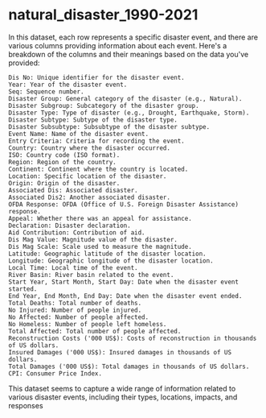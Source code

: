 # natural_disaster_1990-2021

In this dataset, each row represents a specific disaster event, and there are various columns providing information about each event. Here's a breakdown of the columns and their meanings based on the data you've provided:

    Dis No: Unique identifier for the disaster event.
    Year: Year of the disaster event.
    Seq: Sequence number.
    Disaster Group: General category of the disaster (e.g., Natural).
    Disaster Subgroup: Subcategory of the disaster group.
    Disaster Type: Type of disaster (e.g., Drought, Earthquake, Storm).
    Disaster Subtype: Subtype of the disaster type.
    Disaster Subsubtype: Subsubtype of the disaster subtype.
    Event Name: Name of the disaster event.
    Entry Criteria: Criteria for recording the event.
    Country: Country where the disaster occurred.
    ISO: Country code (ISO format).
    Region: Region of the country.
    Continent: Continent where the country is located.
    Location: Specific location of the disaster.
    Origin: Origin of the disaster.
    Associated Dis: Associated disaster.
    Associated Dis2: Another associated disaster.
    OFDA Response: OFDA (Office of U.S. Foreign Disaster Assistance) response.
    Appeal: Whether there was an appeal for assistance.
    Declaration: Disaster declaration.
    Aid Contribution: Contribution of aid.
    Dis Mag Value: Magnitude value of the disaster.
    Dis Mag Scale: Scale used to measure the magnitude.
    Latitude: Geographic latitude of the disaster location.
    Longitude: Geographic longitude of the disaster location.
    Local Time: Local time of the event.
    River Basin: River basin related to the event.
    Start Year, Start Month, Start Day: Date when the disaster event started.
    End Year, End Month, End Day: Date when the disaster event ended.
    Total Deaths: Total number of deaths.
    No Injured: Number of people injured.
    No Affected: Number of people affected.
    No Homeless: Number of people left homeless.
    Total Affected: Total number of people affected.
    Reconstruction Costs ('000 US$): Costs of reconstruction in thousands of US dollars.
    Insured Damages ('000 US$): Insured damages in thousands of US dollars.
    Total Damages ('000 US$): Total damages in thousands of US dollars.
    CPI: Consumer Price Index.

This dataset seems to capture a wide range of information related to various disaster events, including their types, locations, impacts, and responses
